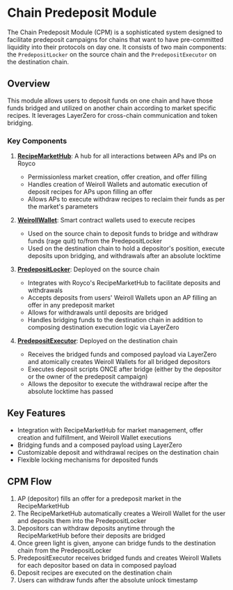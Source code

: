 # Chain Predeposit Module

The Chain Predeposit Module (CPM) is a sophisticated system designed to facilitate predeposit campaigns for chains that want to have pre-committed liquidity into their protocols on day one. It consists of two main components: the ```PredepositLocker``` on the source chain and the ```PredepositExecutor``` on the destination chain.

## Overview

This module allows users to deposit funds on one chain and have those funds bridged and utilized on another chain according to market specific recipes. It leverages LayerZero for cross-chain communication and token bridging.

### Key Components

1. **[RecipeMarketHub](https://github.com/roycoprotocol/royco/blob/main/src/RecipeMarketHub.sol)**: A hub for all interactions between APs and IPs on Royco
   - Permissionless market creation, offer creation, and offer filling
   - Handles creation of Weiroll Wallets and automatic execution of deposit recipes for APs upon filling an offer
   - Allows APs to execute withdraw recipes to reclaim their funds as per the market's parameters

1. **[WeirollWallet](https://github.com/roycoprotocol/royco/blob/main/src/WeirollWallet.sol)**: Smart contract wallets used to execute recipes
   - Used on the source chain to deposit funds to bridge and withdraw funds (rage quit) to/from the PredepositLocker
   - Used on the destination chain to hold a depositor's position, execute deposits upon bridging, and withdrawals after an absolute locktime

2. **[PredepositLocker](https://github.com/roycoprotocol/chain-predeposit-module/blob/main/src/PredepositLocker.sol)**: Deployed on the source chain
   - Integrates with Royco's RecipeMarketHub to facilitate deposits and withdrawals
   - Accepts deposits from users' Weiroll Wallets upon an AP filling an offer in any predeposit market
   - Allows for withdrawals until deposits are bridged
   - Handles bridging funds to the destination chain in addition to composing destination execution logic via LayerZero

3. **[PredepositExecutor](https://github.com/roycoprotocol/chain-predeposit-module/blob/main/src/PredepositExecutor.sol)**: Deployed on the destination chain
   - Receives the bridged funds and composed payload via LayerZero and atomically creates Weiroll Wallets for all bridged depositors
   - Executes deposit scripts ONCE after bridge (either by the depositor or the owner of the predeposit campaign)
   - Allows the depositor to execute the withdrawal recipe after the absolute locktime has passed

## Key Features

- Integration with RecipeMarketHub for market management, offer creation and fulfillment, and Weiroll Wallet executions
- Bridging funds and a composed payload using LayerZero
- Customizable deposit and withdrawal recipes on the destination chain
- Flexible locking mechanisms for deposited funds

## CPM Flow
1. AP (depositor) fills an offer for a predeposit market in the RecipeMarketHub
2. The RecipeMarketHub automatically creates a Weiroll Wallet for the user and deposits them into the PredepositLocker
3. Depositors can withdraw deposits anytime through the RecipeMarketHub before their deposits are bridged
4. Once green light is given, anyone can bridge funds to the destination chain from the PredepositLocker
5. PredepositExecutor receives bridged funds and creates Weiroll Wallets for each depositor based on data in composed payload
6. Deposit recipes are executed on the destination chain
7. Users can withdraw funds after the absolute unlock timestamp